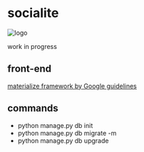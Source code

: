 # socialite
![logo](https://codeship.com/projects/fda370c0-da6c-0134-0795-3a4993b56c58/status?branch=master)

work in progress

## front-end
[materialize framework by Google guidelines](https://getmdl.io/index.html)


## commands
* python manage.py db init
* python manage.py db migrate -m <migration example>
* python manage.py db upgrade
